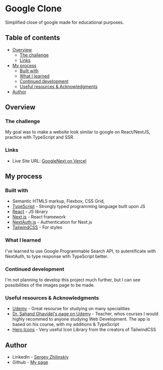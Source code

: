 # Google Clone

Simplified close of google made for educational purposes.

## Table of contents

- [Overview](#overview)
  - [The challenge](#the-challenge)
  - [Links](#links)
- [My process](#my-process)
  - [Built with](#built-with)
  - [What I learned](#what-i-learned)
  - [Continued development](#continued-development)
  - [Useful resources & Acknowledgments](#useful-resources)
- [Author](#author)

## Overview

### The challenge

My goal was to make a website look similar to google on React/NextJS, practice with TypeScript and SSR.

### Links

- Live Site URL: [GoogleNext on Vercel](https://google-nextjs-stardust198.vercel.app/)

## My process

### Built with

- Semantic HTML5 markup, Flexbox, CSS Grid,
- [TypeScript](https://www.typescriptlang.org/) - Strongly typed programming language built upon JS
- [React](https://reactjs.org/) - JS library
- [Next.js](https://nextjs.org/) - React framework
- [NextAuth.js](https://next-auth.js.org/) - Authentication for Next.js
- [TailwindCSS](https://tailwindcss.com/) - For styles

### What I learned

I've learned to use Google Programmable Search API, to autentificate with NextAuth, to type response wtih TypeScript better.

### Continued development

I'm not planning to develop this project much further, but I can see possibilities of the images page to be made.

### Useful resources & Acknowledgments

- [Udemy](https://www.udemy.com) - Great resourse for studying on many specialities
- [Dr. Sahand Ghavidel's page on Udemy](https://www.udemy.com/user/sahand-ghavidel/) - Teacher, whos courses I would highly recommed to anyone studying Web Development. The app is based on his course, with my additions & TypeScript
- [Hero Icons](https://heroicons.com/) - Very useful Icon Library from the creators of TailwindCSS

## Author

- LinkedIn - [Sergey Zhilinskiy](https://www.linkedin.com/in/mars2030/)
- Github - [My page](https://github.com/StarDust198)
